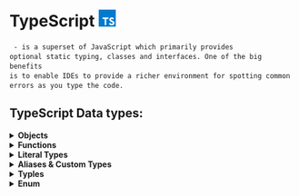 # TypeScript <code><img height="30" title="TypeScript" src="https://raw.githubusercontent.com/github/explore/80688e429a7d4ef2fca1e82350fe8e3517d3494d/topics/typescript/typescript.png"></code> 
<code> - is a superset of JavaScript which primarily provides optional static typing, classes and interfaces. One of the big benefits is to enable IDEs to provide a richer environment for spotting common errors as you type the code.</code> 

## TypeScript Data types:

<details><summary><b>Objects</b></summary>
<p>
    
```ts
type Obl = {
  name: string;
  age: number;
  isStudent?: boolean;
  position: string
}


let obj: Obl = {
  name: 'Ivan',
  age: 30,
  position: 'sinior'
}
```
</p>
</details>

<details><summary><b>Functions</b></summary>
<p>
    
```ts
let sum: (a: number, b: number) => number;

sum = function(a: number, b: number): number {
  return a + b;
}

// console.log(sum(2, 6));

//---------------------------------------

function log(something: number | string):void {
  console.log(something);
}

// log(46);

//------------------------------------------

function throwError():never {
  throw new Error
}

// throwError();

//----------------------------------------

let a: unknown;

a = 2332;
a = 'sdsds'
let b: string
// b = a; // Error

if (typeof a === "string") {
  b = a // Valid
}
```
</p>
</details>

<details><summary><b>Literal Types</b></summary>
<p>
    
```ts
let sex: 'men' | 'women';


//sex = 323; ERROR only 'men' | 'women'
sex = 'men'
```
</p>
</details>

<details><summary><b>Aliases & Custom Types</b></summary>
<p>
    
```ts
type Sex = 'men' | 'women';

let person: Sex;

person = 'women';

//----------------------

type Something = string | number;

let something: Something;

something = '';

// something = true; // - can't be
```
</p>
</details>

<details><summary><b>Typles</b></summary>
<p>
    
```ts
let arr:[string, number] = ['author', 2];


//arr = ['dfdfd', 23, true]
arr = ['dfdfd', 23]; //only
```
</p>
</details>

<details><summary><b>Enum</b></summary>
<p>
    
```ts
enum Role {AUTHOR = 'Author', SECOND = 2} // AUTHOR = 'Author' | SECOND = 2

let role = Role[2]; // Second

//console.log(role);

enum SportCar {Ford, Ferrari} // Ford = 0 | Ferrari = 1

let sportCar = SportCar.Ford;

// console.log(sportCar);

enum Car {Mazda = 34, Lada} // Mazda = 34 | Lada = 35

let car = Car.Lada;

console.log(car);
```
</p>
</details>
